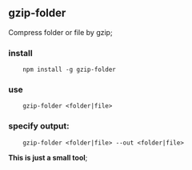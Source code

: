 gzip-folder
---
Compress folder or file by gzip;

### install

        npm install -g gzip-folder

### use

        gzip-folder <folder|file>

### specify output:


        gzip-folder <folder|file> --out <folder|file>


**This is just a small tool**;